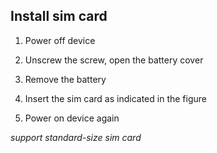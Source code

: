 ## Install sim card

 1. Power off device
 
 2. Unscrew the screw, open the battery cover
 
 3. Remove the battery
 
 4. Insert the sim card as indicated in the figure

 5. Power on device again


 *support standard-size sim card*
